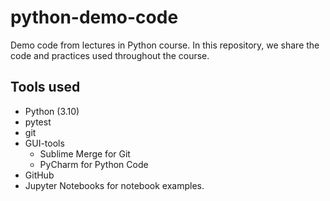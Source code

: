 # python-demo-code

Demo code from lectures in Python course.
In this repository, we share the code and practices 
used throughout the course.

## Tools used

- Python (3.10)
- pytest
- git
- GUI-tools
  - Sublime Merge for Git
  - PyCharm for Python Code
- GitHub
- Jupyter Notebooks for notebook examples.